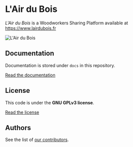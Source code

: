 L'Air du Bois
=============

*L'Air du Bois* is a Woodworkers Sharing Platform available at https://www.lairdubois.fr

![L'Air du Bois](https://www.lairdubois.fr/banner-600x376.jpg)

Documentation
-------------

Documentation is stored under `docs` in this repository.

[Read the documentation](docs/00-index.md)

License
-------

This code is under the **GNU GPLv3 license**.

[Read the license](LICENSE)

Authors
-------

See the list of [our contributors](http://github.com/lairdubois/lairdubois/contributors).